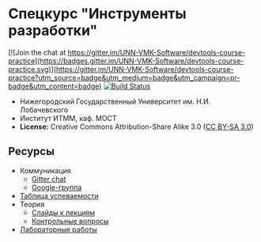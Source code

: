 # Спецкурс "Инструменты разработки"

[![Join the chat at https://gitter.im/UNN-VMK-Software/devtools-course-practice](https://badges.gitter.im/UNN-VMK-Software/devtools-course-practice.svg)](https://gitter.im/UNN-VMK-Software/devtools-course-practice?utm_source=badge&utm_medium=badge&utm_campaign=pr-badge&utm_content=badge)
[![Build Status](https://travis-ci.org/UNN-VMK-Software/devtools-course-practice.svg?branch=master)](https://travis-ci.org/UNN-VMK-Software/devtools-course-practice)
<!-- [![Coverage Status](https://img.shields.io/coveralls/UNN-VMK-Software/devtools-course-practice.svg)](https://coveralls.io/r/UNN-VMK-Software/devtools-course-practice) -->
<!-- [![Documentation](https://readthedocs.org/projects/devtools-course-practice/badge/?version=latest)](http://devtools-course-practice.readthedocs.org) -->

 - Нижегородский Государственный Университет им. Н.И. Лобачевского
 - Институт ИТММ, каф. МОСТ
 - __License:__ Creative Commons Attribution-Share Alike 3.0 ([CC BY-SA 3.0][license])

## Ресурсы

 - Коммуникация
   - [Gitter chat][gitter]
   - [Google-группа][mailing-list]
 - [Таблица успеваемости][hall-of-fame]
 - Теория
   - [Слайды к лекциям][theory]
   - [Контрольные вопросы][control-questions]
 - [Лабораторные работы][labs]

<!-- LINKS -->

[gitter]:            https://gitter.im/UNN-VMK-Software/devtools-course-practice
[license]:           http://creativecommons.org/licenses/by-sa/3.0/
[mailing-list]:      https://groups.google.com/forum/?hl=ru#!forum/devtools-course
[hall-of-fame]:      https://docs.google.com/spreadsheet/ccc?key=0AsBBkrQIoSbjdEdTUFRsaUw3LV92eVhwXzYtb0tZNHc#gid=5
[labs]:              https://github.com/UNN-VMK-Software/devtools-course-theory/tree/master/wiki
[control-questions]: https://github.com/UNN-VMK-Software/devtools-course-theory/blob/master/wiki/control-questions.md
[theory]:            https://github.com/UNN-VMK-Software/devtools-course-theory
